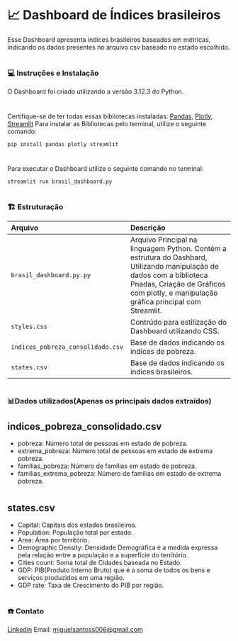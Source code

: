 # 📈 Dashboard de Índices brasileiros
Esse Dashboard apresenta índices brasileiros baseados em métricas, indicando os dados presentes no arquivo csv baseado no estado escolhido.
#
### 💻 Instruções e Instalação
O Dashboard foi criado utilizando a versão 3.12.3 do Python.
#
Certifique-se de ter todas essas bibliotecas instaladas:
[Pandas](https://pandas.pydata.org/), 
[Plotly](https://plotly.com/graphing-libraries/), 
[Streamlit](https://streamlit.io/)
Para instalar as Bibliotecas pelo terminal, utilize o seguinte comando:
```
pip install pandas plotly streamlit
```
#
Para executar o Dashboard utilize o seguinte comando no terminal:
```
streamlit run brasil_dashboard.py
```
#
### 🏗️ Estruturação
| Arquivo   | Descrição |
| :-------- | :------- |
| `brasil_dashboard.py.py`  | Arquivo Principal na linguagem Python. Contém a estrutura do Dashbard, Utilizando manipulação de dados com a biblioteca Pnadas, Criação de Gráficos com plotly, e manipulação gráfica principal com Streamlit.    |
| `styles.css` | Contrúdo para estilização do Dashboard utilizando CSS. |
| `indices_pobreza_consolidado.csv`   | Base de dados indicando os indices de pobreza.   |
| `states.csv`   | Base de dados indicando os índices brasileiros.   |
#
### 📊Dados utilizados(Apenas os principais dados extraídos)
## indices_pobreza_consolidado.csv
* pobreza: Número total de pessoas em estado de pobreza.
* extrema_pobreza: Número total de pessoas em estado de extrema pobreza.
* familias_pobreza: Número de famílias em estado de pobreza.
* familias_extrema_pobreza: Número de famílias em estado de extrema pobreza.
#
## states.csv
* Capital: Capitais dos estados brasileiros.                
* Population: População total por estado.            
* Area: Área por território.
* Demographic Density: Densidade Demográfica é a medida expressa pela relação entre a população e a superfície do território.
* Cities count: Soma total de Cidades baseada no Estado.         
* GDP: PIB(Produto Interno Bruto) que é a soma de todos os bens e serviços produzidos em uma região.                
* GDP rate: Taxa de Crescimento do PIB por região.
#
### ☎️ Contato
[Linkedin](https://www.linkedin.com/in/miguel-santos-17b931259/)
Email: miguelsantoss006@gmail.com
